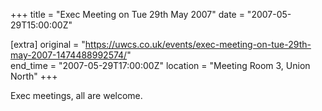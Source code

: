 +++
title = "Exec Meeting on Tue 29th May 2007"
date = "2007-05-29T15:00:00Z"

[extra]
original = "https://uwcs.co.uk/events/exec-meeting-on-tue-29th-may-2007-1474488992574/"    
end_time = "2007-05-29T17:00:00Z"
location = "Meeting Room 3, Union North"
+++

Exec meetings, all are welcome.

